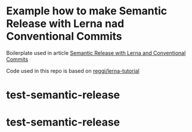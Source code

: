 # Example how to make Semantic Release with Lerna nad Conventional Commits

Boilerplate used in article [Semantic Release with Lerna and Conventional Commits](https://michaljanaszek.com/blog/lerna-conventional-commits)

Code used in this repo is based on [reggi/lerna-tutorial](https://github.com/reggi/lerna-tutorial)
# test-semantic-release
# test-semantic-release
